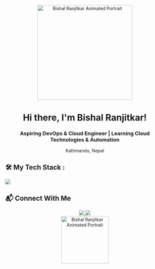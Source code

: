 <p align="center">
<img src="https://mir-s3-cdn-cf.behance.net/project_modules/source/06f21a161921919.63cd7887d0a70.gif" width="300" alt="Bishal Ranjitkar Animated Portrait">
</p>

<h1 align="center">Hi there, I'm Bishal Ranjitkar!</h1>
<h3 align="center">Aspiring DevOps & Cloud Engineer | Learning Cloud Technologies & Automation </h3>
<p align="center">Kathmandu, Nepal</p>



## 🛠️ My Tech Stack :

<p align="left">
<img src="https://skillicons.dev/icons?i=aws,gcp,docker,jenkins,python,bash,linux,git,github,vscode,html,css,javascript,nodejs,npm,express,mongodb,mysql,nginx,terraform" />
</p>



## 📬 Connect With Me

<p align="center">
<a href="https://linkedin.com/in/bishalranjit0606" target="_blank">
<img src="https://img.shields.io/badge/LinkedIn-%230077B5.svg?style=for-the-badge&logo=linkedin&logoColor=white" />
</a>
<a href="mailto:bishalranjitofficial@gmail.com" target="_blank">
<img src="https://img.shields.io/badge/Email-%23D14836.svg?style=for-the-badge&logo=gmail&logoColor=white" />
</a> <br>
<img src="https://www.gifcen.com/wp-content/uploads/2022/09/png-gif-3.gif" width="150" alt="Bishal Ranjitkar Animated Portrait">
</p>

